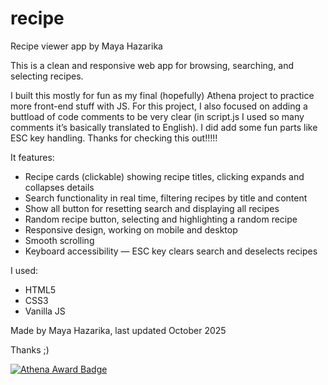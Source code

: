 # recipe

Recipe viewer app by Maya Hazarika

This is a clean and responsive web app for browsing, searching, and selecting recipes.

I built this mostly for fun as my final (hopefully) Athena project to practice more front-end stuff with JS. For this project, I also focused on adding a buttload of code comments to be very clear (in script.js I used so many comments it’s basically translated to English). I did add some fun parts like ESC key handling. Thanks for checking this out!!!!!

It features:

- Recipe cards (clickable) showing recipe titles, clicking expands and collapses details
- Search functionality in real time, filtering recipes by title and content
- Show all button for resetting search and displaying all recipes
- Random recipe button, selecting and highlighting a random recipe
- Responsive design, working on mobile and desktop
- Smooth scrolling
- Keyboard accessibility — ESC key clears search and deselects recipes

I used:

- HTML5
- CSS3
- Vanilla JS

Made by Maya Hazarika, last updated October 2025

Thanks ;)

[![Athena Award Badge](https://img.shields.io/endpoint?url=https%3A%2F%2Faward.athena.hackclub.com%2Fapi%2Fbadge)](https://award.athena.hackclub.com?utm_source=readme)

